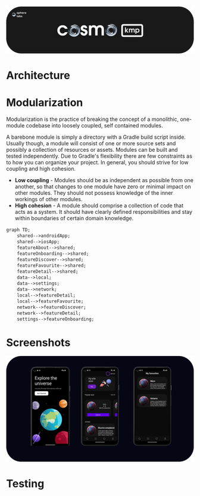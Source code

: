 <p align="center">
  <a href="https://github.com/getspherelabs/meteor"><img  alt="Meteor Banner" src="https://github.com/getspherelabs/cosmo-kmp/blob/main/docs/imgs/banner_cosmo_kmp(rounded).png?raw=true"/></a> <br>
</p>

# Architecture

# Modularization
Modularization is the practice of breaking the concept of a monolithic, one-module codebase into loosely coupled, self contained modules.

A barebone module is simply a directory with a Gradle build script inside. Usually though, a module will consist of one or more source sets and possibly a collection of resources or assets. Modules can be built and tested independently. Due to Gradle's flexibility there are few constraints as to how you can organize your project. In general, you should strive for low coupling and high cohesion.

- **Low coupling** - Modules should be as independent as possible from one another, so that changes to one module have zero or minimal impact on other modules. They should not possess knowledge of the inner workings of other modules.
- **High cohesion** - A module should comprise a collection of code that acts as a system. It should have clearly defined responsibilities and stay within boundaries of certain domain knowledge.

```mermaid
graph TD;
    shared-->androidApp;
    shared-->iosApp;
    featureAbout-->shared;
    featureOnboarding-->shared;
    featureDiscover-->shared;
    featureFavourite-->shared;
    featureDetail-->shared;
    data-->local;
    data-->settings;
    data-->network;
    local-->featureDetail;
    local-->featureFavourite;
    network-->featureDiscover;
    network-->featureDetail;
    settings-->featureOnboarding;
```

# Screenshots

<p align="center">
  <a href="https://github.com/getspherelabs/meteor"><img  alt="Meteor Banner" src="https://github.com/getspherelabs/cosmo-kmp/blob/main/docs/imgs/screenshots(rounded).png?raw=true"/></a> <br>
</p>
  
# Testing
